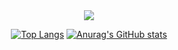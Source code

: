 <div align= "center">
    <img src="https://capsule-render.vercel.app/api?type=waving&color=gradient&height=120&text=Hello%20World!%20I'm%20NinKy0&animation=&fontColor=aca99a&fontSize=50" />
</div>
    
<div align="center">

[![Top Langs](https://github-readme-stats.vercel.app/api/top-langs/?username=Ninky0)](https://github.com/Ninky0/github-readme-stats)
[![Anurag's GitHub stats](https://github-readme-stats.vercel.app/api?username=Ninky0)](https://github.com/Ninky0/github-readme-stats)

</div>
